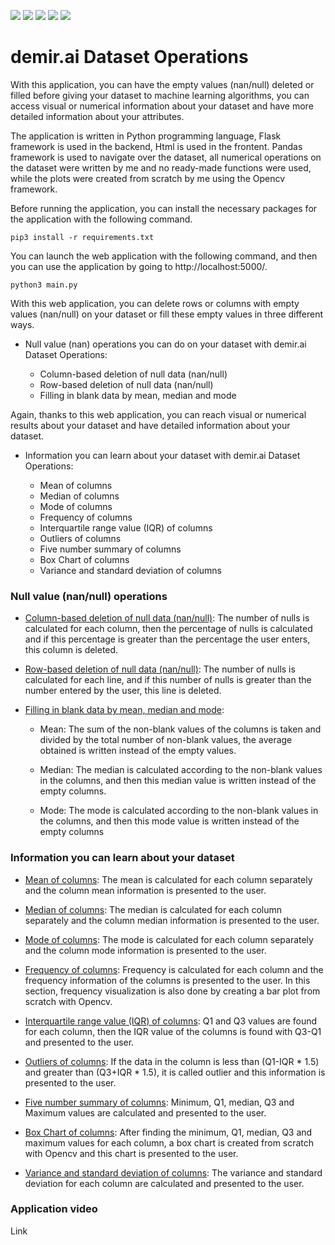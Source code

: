![](https://img.shields.io/badge/Python-3776AB?style=for-the-badge&logo=python&logoColor=white) ![](https://img.shields.io/badge/Flask-000000?style=for-the-badge&logo=flask&logoColor=white) ![](https://img.shields.io/badge/Pandas-2C2D72?style=for-the-badge&logo=pandas&logoColor=white) ![](https://img.shields.io/badge/OpenCV-27338e?style=for-the-badge&logo=OpenCV&logoColor=white) ![](https://img.shields.io/badge/Numpy-777BB4?style=for-the-badge&logo=numpy&logoColor=white)

# demir.ai Dataset Operations

With this application, you can have the empty values (nan/null) deleted or filled before giving your dataset to machine learning algorithms, you can access visual or numerical information about your dataset and have more detailed information about your attributes. 

The application is written in Python programming language, Flask framework is used in the backend, Html is used in the frontent. Pandas framework is used to navigate over the dataset, all numerical operations on the dataset were written by me and no ready-made functions were used, while the plots were created from scratch by me using the Opencv framework.

Before running the application, you can install the necessary packages for the application with the following command.
```console
pip3 install -r requirements.txt
```

You can launch the web application with the following command, and then you can use the application by going to http://localhost:5000/.
```console
python3 main.py
```

With this web application, you can delete rows or columns with empty values (nan/null) on your dataset or fill these empty values in three different ways.

* Null value (nan) operations you can do on your dataset with demir.ai Dataset Operations:

    * Column-based deletion of null data (nan/null)
    * Row-based deletion of null data (nan/null)
    * Filling in blank data by mean, median and mode
    
Again, thanks to this web application, you can reach visual or numerical results about your dataset and have detailed information about your dataset.

* Information you can learn about your dataset with demir.ai Dataset Operations:

    * Mean of columns
    * Median of columns
    * Mode of columns
    * Frequency of columns
    * Interquartile range value (IQR) of columns
    * Outliers of columns
    * Five number summary of columns
    * Box Chart of columns
    * Variance and standard deviation of columns
    

### Null value (nan/null) operations

* [Column-based deletion of null data (nan/null)](https://github.com/AhmetFurkanDEMIR/DatasetOperations/blob/main/operations.py#L13): The number of nulls is calculated for each column, then the percentage of nulls is calculated and if this percentage is greater than the percentage the user enters, this column is deleted.

* [Row-based deletion of null data (nan/null)](https://github.com/AhmetFurkanDEMIR/DatasetOperations/blob/main/operations.py#L32): The number of nulls is calculated for each line, and if this number of nulls is greater than the number entered by the user, this line is deleted.

* [Filling in blank data by mean, median and mode](https://github.com/AhmetFurkanDEMIR/DatasetOperations/blob/main/operations.py#L51):

    * Mean: The sum of the non-blank values of the columns is taken and divided by the total number of non-blank values, the average obtained is written instead of the empty values.
    
    * Median: The median is calculated according to the non-blank values in the columns, and then this median value is written instead of the empty columns.
    
    * Mode: The mode is calculated according to the non-blank values in the columns, and then this mode value is written instead of the empty columns


### Information you can learn about your dataset

* [Mean of columns](https://github.com/AhmetFurkanDEMIR/DatasetOperations/blob/main/operations.py#L160): The mean is calculated for each column separately and the column mean information is presented to the user.

* [Median of columns](https://github.com/AhmetFurkanDEMIR/DatasetOperations/blob/main/operations.py#L185): The median is calculated for each column separately and the column median information is presented to the user.

* [Mode of columns](https://github.com/AhmetFurkanDEMIR/DatasetOperations/blob/main/operations.py#L213): The mode is calculated for each column separately and the column mode information is presented to the user.

* [Frequency of columns](https://github.com/AhmetFurkanDEMIR/DatasetOperations/blob/main/operations.py#L532): Frequency is calculated for each column and the frequency information of the columns is presented to the user. In this section, frequency visualization is also done by creating a bar plot from scratch with Opencv.

* [Interquartile range value (IQR) of columns](https://github.com/AhmetFurkanDEMIR/DatasetOperations/blob/main/operations.py#L260): Q1 and Q3 values are found for each column, then the IQR value of the columns is found with Q3-Q1 and presented to the user.

* [Outliers of columns](https://github.com/AhmetFurkanDEMIR/DatasetOperations/blob/main/operations.py#L280): If the data in the column is less than (Q1-IQR * 1.5) and greater than (Q3+IQR * 1.5), it is called outlier and this information is presented to the user.

* [Five number summary of columns](https://github.com/AhmetFurkanDEMIR/DatasetOperations/blob/main/operations.py#L314): Minimum, Q1, median, Q3 and Maximum values are calculated and presented to the user. 

* [Box Chart of columns](https://github.com/AhmetFurkanDEMIR/DatasetOperations/blob/main/operations.py#L374): After finding the minimum, Q1, median, Q3 and maximum values for each column, a box chart is created from scratch with Opencv and this chart is presented to the user.

* [Variance and standard deviation of columns](https://github.com/AhmetFurkanDEMIR/DatasetOperations/blob/main/operations.py#L352): The variance and standard deviation for each column are calculated and presented to the user.


### Application video

Link


